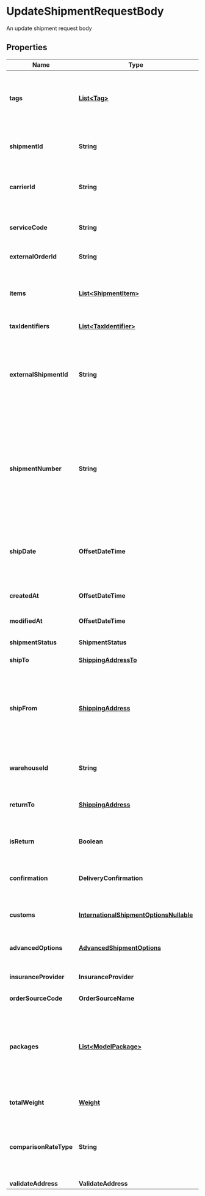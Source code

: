 

# UpdateShipmentRequestBody

An update shipment request body

## Properties

| Name | Type | Description | Notes |
|------------ | ------------- | ------------- | -------------|
|**tags** | [**List&lt;Tag&gt;**](Tag.md) | Arbitrary tags associated with this shipment.  Tags can be used to categorize shipments, and shipments can be queried by their tags.  |  [optional] [readonly] |
|**shipmentId** | **String** | A string that uniquely identifies a ShipEngine resource, such as a carrier, label, shipment, etc. |  [optional] |
|**carrierId** | **String** | A string that uniquely identifies a ShipEngine resource, such as a carrier, label, shipment, etc. |  [optional] |
|**serviceCode** | **String** | A [carrier service](https://www.shipengine.com/docs/shipping/use-a-carrier-service/), such as &#x60;fedex_ground&#x60;, &#x60;usps_first_class_mail&#x60;, &#x60;flat_rate_envelope&#x60;, etc.  |  [optional] |
|**externalOrderId** | **String** | ID that the Order Source assigned |  [optional] |
|**items** | [**List&lt;ShipmentItem&gt;**](ShipmentItem.md) | Describe the packages included in this shipment as related to potential metadata that was imported from external order sources  |  [optional] |
|**taxIdentifiers** | [**List&lt;TaxIdentifier&gt;**](TaxIdentifier.md) |  |  [optional] |
|**externalShipmentId** | **String** | A unique user-defined key to identify a shipment.  This can be used to retrieve the shipment.  &gt; **Warning:** The &#x60;external_shipment_id&#x60; is limited to 50 characters. Any additional characters will be truncated.  |  [optional] |
|**shipmentNumber** | **String** | A non-unique user-defined number used to identify a shipment.  If undefined, this will match the external_shipment_id of the shipment.  &gt; **Warning:** The &#x60;shipment_number&#x60; is limited to 50 characters. Any additional characters will be truncated.  |  [optional] |
|**shipDate** | **OffsetDateTime** | An [ISO 8601](https://en.wikipedia.org/wiki/ISO_8601) string that represents a date, but not a specific time.  The value _may_ contain a time component, but it will be set to &#x60;00:00:00&#x60; UTC by ShipEngine.  |  [optional] |
|**createdAt** | **OffsetDateTime** | An [ISO 8601](https://en.wikipedia.org/wiki/ISO_8601) string that represents a date and time.  |  [optional] |
|**modifiedAt** | **OffsetDateTime** | An [ISO 8601](https://en.wikipedia.org/wiki/ISO_8601) string that represents a date and time.  |  [optional] |
|**shipmentStatus** | **ShipmentStatus** | The current status of the shipment |  [optional] |
|**shipTo** | [**ShippingAddressTo**](ShippingAddressTo.md) | The recipient&#39;s mailing address |  |
|**shipFrom** | [**ShippingAddress**](ShippingAddress.md) | The shipment&#39;s origin address. If you frequently ship from the same location, consider [creating a warehouse](https://www.shipengine.com/docs/reference/create-warehouse/).  Then you can simply specify the &#x60;warehouse_id&#x60; rather than the complete address each time.  |  |
|**warehouseId** | **String** | A string that uniquely identifies a ShipEngine resource, such as a carrier, label, shipment, etc. |  [optional] |
|**returnTo** | [**ShippingAddress**](ShippingAddress.md) | The return address for this shipment.  Defaults to the &#x60;ship_from&#x60; address.  |  [optional] |
|**isReturn** | **Boolean** | An optional indicator if the shipment is intended to be a return. Defaults to false if not provided.  |  [optional] |
|**confirmation** | **DeliveryConfirmation** | The type of delivery confirmation that is required for this shipment. |  [optional] |
|**customs** | [**InternationalShipmentOptionsNullable**](InternationalShipmentOptionsNullable.md) | Customs information.  This is usually only needed for international shipments.  |  [optional] |
|**advancedOptions** | [**AdvancedShipmentOptions**](AdvancedShipmentOptions.md) | Advanced shipment options.  These are entirely optional. |  [optional] |
|**insuranceProvider** | **InsuranceProvider** | The insurance provider to use for any insured packages in the shipment.  |  [optional] |
|**orderSourceCode** | **OrderSourceName** |  |  [optional] |
|**packages** | [**List&lt;ModelPackage&gt;**](ModelPackage.md) | The packages in the shipment.  &gt; **Note:** Some carriers only allow one package per shipment.  If you attempt to create a multi-package shipment for a carrier that doesn&#39;t allow it, an error will be returned.  |  [optional] |
|**totalWeight** | [**Weight**](Weight.md) | The combined weight of all packages in the shipment |  [optional] |
|**comparisonRateType** | **String** | Calculate a rate for this shipment with the requested carrier using a ratecard that differs from the default.  Only supported for UPS and USPS. |  [optional] |
|**validateAddress** | **ValidateAddress** |  |  [optional] |



